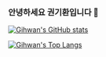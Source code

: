 ### 안녕하세요 권기환입니다 👋

<!--
**Kwon-GiHwan/Kwon-GiHwan** is a ✨ _special_ ✨ repository because its `README.md` (this file) appears on your GitHub profile.

Here are some ideas to get you started:

- 🔭 I’m currently working on ...
- 🌱 I’m currently learning ...
- 👯 I’m looking to collaborate on ...
- 🤔 I’m looking for help with ...
- 💬 Ask me about ...
- 📫 How to reach me: ...
- 😄 Pronouns: ...
- ⚡ Fun fact: ...
-->

[![Gihwan's GitHub stats](https://github-readme-stats-git-master-kwon-gihwan.vercel.app/api?username=Kwon-GiHwan)](https://github.com/anuraghazra/github-readme-stats)

[![Gihwan's Top Langs](https://github-readme-stats-git-master-kwon-gihwan.vercel.app/api/top-langs/?username=Kwon-GiHwan&layout=compact)](https://github.com/anuraghazra/github-readme-stats)


<!--


[![Gihwan's Top Langs](https://github-readme-stats-git-master-sehoon787.vercel.app/api/top-langs/?username=sehoon787&custom_title=⚡Alien%20Coder's%20Most%20Used%20Languages&layout=compact&card_width=446&bg_color=0d1117&title_color=ffffff&text_color=ffffff&icon_color=db1cff&hide_border=true&count_private=true&langs_count=10&hide=jupyter%20notebook)](https://github.com/anuraghazra/github-readme-stats)
-->
